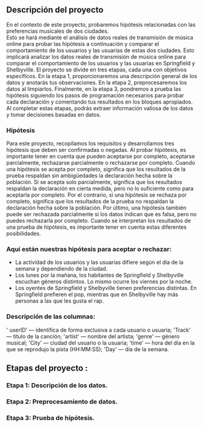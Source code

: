 ## Descripción del proyecto

En el contexto de este proyecto, probaremos hipótesis relacionadas con las preferencias musicales de dos ciudades.   
Esto se hará mediante el análisis de datos reales de transmisión de música online para probar las hipótesis a continuación y comparar el comportamiento de los usuarios y las usuarias de estas dos ciudades.
Esto implicará analizar los datos reales de transmisión de música online para comparar el comportamiento de los usuarios y las usuarias en Springfield y Shelbyville. El proyecto se divide en tres etapas, cada una con objetivos específicos.
En la etapa 1, proporcionaremos una descripción general de los datos y anotarás tus observaciones. 
En la etapa 2, preprocesaremos los datos al limpiarlos. 
Finalmente, en la etapa 3, pondremos a prueba las hipótesis siguiendo los pasos de programación necesarios para probar cada declaración y comentando tus resultados en los bloques apropiados.
Al completar estas etapas, podrás extraer información valiosa de los datos y tomar decisiones basadas en datos.

### Hipótesis
Para este proyecto, recopilamos los requisitos y desarrollamos tres hipótesis que deben ser confirmadas o negadas.
Al probar hipótesis, es importante tener en cuenta que pueden aceptarse por completo, aceptarse parcialmente, rechazarse parcialmente o rechazarse por completo.
Cuando una hipótesis se acepta por completo, significa que los resultados de la prueba respaldan sin ambigüedades la declaración hecha sobre la población.
Si se acepta solo parcialmente, significa que los resultados respaldan la declaración en cierta medida, pero no lo suficiente como para aceptarla por completo.
Por el contrario, si una hipótesis se rechaza por completo, significa que los resultados de la prueba no respaldan la declaración hecha sobre la población.
Por último, una hipótesis también puede ser rechazada parcialmente si los datos indican que es falsa, pero no puedes rechazarla por completo. Cuando se interpretan los resultados de una prueba de hipótesis, es importante tener en cuenta estas diferentes posibilidades.

### Aquí están nuestras hipótesis para aceptar o rechazar:

- La actividad de los usuarios y las usuarias difiere según el día de la semana y dependiendo de la ciudad.
- Los lunes por la mañana, los habitantes de Springfield y Shelbyville escuchan géneros distintos. Lo mismo ocurre los viernes por la noche.
- Los oyentes de Springfield y Shelbyville tienen preferencias distintas. En Springfield prefieren el pop, mientras que en Shelbyville hay más personas a las que les gusta el rap.

### Descripción de las columnas:
'  userID' — identifica de forma exclusiva a cada usuario o usuaria;
'Track' — título de la canción;
'artist' — nombre del artista;
'genre' — género musical;
'City' — ciudad del usuario o la usuaria;
'time' — hora del día en la que se reprodujo la pista (HH:MM:SS);
'Day' — día de la semana.

## Etapas del proyecto :
### Etapa 1: Descripción de los datos. 
### Etapa 2: Preprocesamiento de datos.
### Etapa 3: Prueba de hipótesis.
